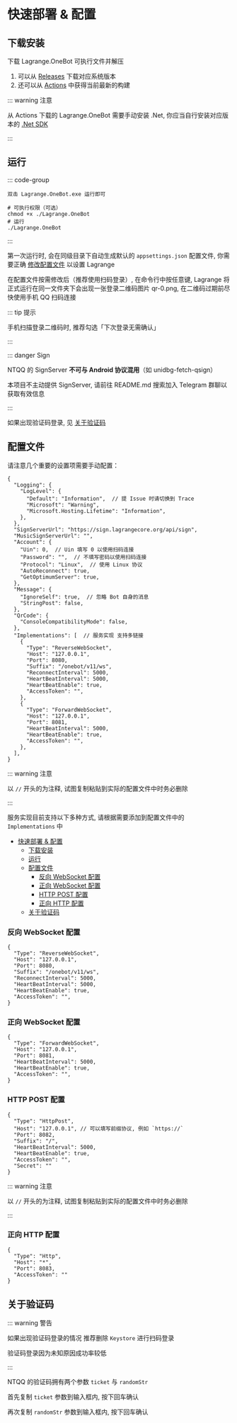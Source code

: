 # 快速部署 & 配置

## 下载安装

下载 Lagrange.OneBot 可执行文件并解压

1. 可以从 [Releases](https://github.com/LagrangeDev/Lagrange.Core/releases) 下载对应系统版本
2. 还可以从 [Actions](https://github.com/KonataDev/Lagrange.Core/actions/workflows/Lagrange.OneBot-build.yml) 中获得当前最新的构建

::: warning 注意

从 Actions 下载的 Lagrange.OneBot 需要手动安装 .Net, 你应当自行安装对应版本的 [.Net SDK](https://dotnet.microsoft.com/zh-cn/download)

:::

## 运行

::: code-group

```text [Windows]
双击 Lagrange.OneBot.exe 运行即可
```

```shell [Linux/MacOS]
# 可执行权限（可选）
chmod +x ./Lagrange.OneBot
# 运行
./Lagrange.OneBot
```

:::

第一次运行时, 会在同级目录下自动生成默认的 `appsettings.json` 配置文件, 你需要正确 [修改配置文件](#配置文件) 以设置 Lagrange

在配置文件按需修改后（推荐使用扫码登录）, 在命令行中按任意键, Lagrange 将正式运行在同一文件夹下会出现一张登录二维码图片 qr-0.png, 在二维码过期前尽快使用手机 QQ 扫码连接

::: tip 提示

手机扫描登录二维码时, 推荐勾选「下次登录无需确认」

:::

::: danger Sign

NTQQ 的 SignServer **不可与 Android 协议混用**（如 unidbg-fetch-qsign）

本项目不主动提供 SignServer, 请前往 README.md 搜索加入 Telegram 群聊以获取有效信息

:::

如果出现验证码登录, 见 [关于验证码](#关于验证码)

## 配置文件

请注意几个重要的设置项需要手动配置：

```json5{11-12,24-43}
{
  "Logging": {
    "LogLevel": {
      "Default": "Information",  // 提 Issue 时请切换到 Trace
      "Microsoft": "Warning",
      "Microsoft.Hosting.Lifetime": "Information",
    },
  },
  "SignServerUrl": "https://sign.lagrangecore.org/api/sign",
  "MusicSignServerUrl": "",
  "Account": {
    "Uin": 0,  // Uin 填写 0 以使用扫码连接
    "Password": "",  // 不填写密码以使用扫码连接
    "Protocol": "Linux",  // 使用 Linux 协议
    "AutoReconnect": true,
    "GetOptimumServer": true,
  },
  "Message": {
    "IgnoreSelf": true,  // 忽略 Bot 自身的消息
    "StringPost": false,
  },
  "QrCode": {
    "ConsoleCompatibilityMode": false,
  },
  "Implementations": [  // 服务实现 支持多链接
    {
      "Type": "ReverseWebSocket",
      "Host": "127.0.0.1",
      "Port": 8080,
      "Suffix": "/onebot/v11/ws",
      "ReconnectInterval": 5000,
      "HeartBeatInterval": 5000,
      "HeartBeatEnable": true,
      "AccessToken": "",
    },
    {
      "Type": "ForwardWebSocket",
      "Host": "127.0.0.1",
      "Port": 8081,
      "HeartBeatInterval": 5000,
      "HeartBeatEnable": true,
      "AccessToken": "",
    },
  ],
}
```

::: warning 注意

以 `//` 开头的为注释, 试图复制粘贴到实际的配置文件中时务必删除

:::

服务实现目前支持以下多种方式, 请根据需要添加到配置文件中的 `Implementations` 中

- [快速部署 \& 配置](#快速部署--配置)
  - [下载安装](#下载安装)
  - [运行](#运行)
  - [配置文件](#配置文件)
    - [反向 WebSocket 配置](#反向-websocket-配置)
    - [正向 WebSocket 配置](#正向-websocket-配置)
    - [HTTP POST 配置](#http-post-配置)
    - [正向 HTTP 配置](#正向-http-配置)
  - [关于验证码](#关于验证码)

### 反向 WebSocket 配置

```json5
{
  "Type": "ReverseWebSocket",
  "Host": "127.0.0.1",
  "Port": 8080,
  "Suffix": "/onebot/v11/ws",
  "ReconnectInterval": 5000,
  "HeartBeatInterval": 5000,
  "HeartBeatEnable": true,
  "AccessToken": "",
}
```

### 正向 WebSocket 配置

```json5
{
  "Type": "ForwardWebSocket",
  "Host": "127.0.0.1",
  "Port": 8081,
  "HeartBeatInterval": 5000,
  "HeartBeatEnable": true,
  "AccessToken": "",
}
```

### HTTP POST 配置

```json5{3}
{
  "Type": "HttpPost",
  "Host": "127.0.0.1", // 可以填写前缀协议, 例如 `https://`
  "Port": 8082,
  "Suffix": "/",
  "HeartBeatInterval": 5000,
  "HeartBeatEnable": true,
  "AccessToken": "",
  "Secret": ""
}
```

::: warning 注意

以 `//` 开头的为注释, 试图复制粘贴到实际的配置文件中时务必删除

:::

### 正向 HTTP 配置

```json5
{
  "Type": "Http",
  "Host": "*",
  "Port": 8083,
  "AccessToken": ""
}
```

## 关于验证码

::: warning 警告

如果出现验证码登录的情况 推荐删除 `Keystore` 进行扫码登录

验证码登录因为未知原因成功率较低

:::

NTQQ 的验证码拥有两个参数 `ticket` 与 `randomStr`

首先复制 `ticket` 参数到输入框内, 按下回车确认

再次复制 `randomStr` 参数到输入框内, 按下回车确认
